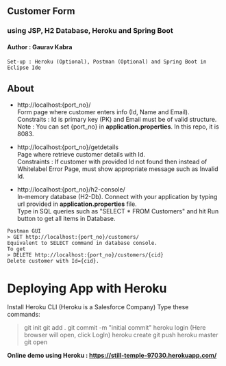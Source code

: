 ## Customer Form 
### using JSP, H2 Database, Heroku and Spring Boot

#### Author : Gaurav Kabra

```
Set-up : Heroku (Optional), Postman (Optional) and Spring Boot in Eclipse Ide
```

## About

* http://localhost:{port_no}/ <br>
Form page where customer enters info (Id, Name and Email).<br>
Constraits : Id is primary key (PK) and Email must be of valid structure.<br>
Note : You can set {port_no} in <b>application.properties</b>. In this repo, it is 8083.

* http://localhost:{port_no}/getdetails <br>
Page where retrieve customer details with Id.<br>
Constraints : If customer with provided Id not found then instead of Whitelabel Error Page, must show appropriate message such as Invalid Id.

* http://localhost:{port_no}/h2-console/ <br>
In-memory database (H2-Db). Connect with your application by typing url provided in <b>application.properties</b> file.<br>
Type in SQL queries such as "SELECT * FROM Customers" and hit Run button to get all items in Database.

```
Postman GUI
> GET http://localhost:{port_no}/customers/
Equivalent to SELECT command in database console.
To get 
> DELETE http://localhost:{port_no}/customers/{cid}
Delete customer with Id={cid}.
```
# Deploying App with Heroku
Install Heroku CLI (Heroku is a Salesforce Company)
Type these commands:
> git init
> git add .
> git commit -m "initial commit"
> heroku login (Here browser will open, click LogIn)
> heroku create
> git push heroku master
> git open

<strong> Online demo using Heroku : https://still-temple-97030.herokuapp.com/ </strong>


